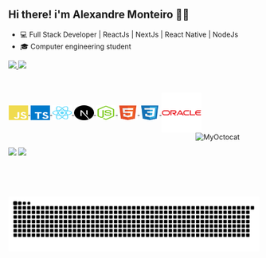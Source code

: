 ## Hi there! i'm Alexandre Monteiro 👨‍💻

- 💻 Full Stack Developer | ReactJs | NextJs | React Native | NodeJs
- 🎓 Computer engineering student

 <div>
  <a href="https://github.com/arrudadev">
  <img height="180em" src="https://github-readme-stats.vercel.app/api?username=arrudadev&show_icons=true&theme=dracula&include_all_commits=true&count_private=true"/>
  <img height="180em" src="https://github-readme-stats.vercel.app/api/top-langs/?username=arrudadev&layout=compact&langs_count=7&theme=dracula"/>
</div>

##

<div style="display: inline_block"><br>
  <img align="center" alt="Javascript" height="30" width="40" src="https://raw.githubusercontent.com/devicons/devicon/master/icons/javascript/javascript-plain.svg">

  <img align="center" alt="Typescript" height="30" width="40" src="https://raw.githubusercontent.com/devicons/devicon/master/icons/typescript/typescript-plain.svg">

  <img align="center" alt="React" height="30" width="40" src="https://raw.githubusercontent.com/devicons/devicon/master/icons/react/react-original.svg">

  <img align="center" alt="Next js" height="30" width="40" src="https://raw.githubusercontent.com/devicons/devicon/master/icons/nextjs/nextjs-original.svg">

  <img align="center" alt="NodeJs" height="30" width="40" src="https://raw.githubusercontent.com/devicons/devicon/master/icons/nodejs/nodejs-original.svg">

  <img align="center" alt="HTML" height="30" width="40" src="https://raw.githubusercontent.com/devicons/devicon/master/icons/html5/html5-original.svg">

  <img align="center" alt="CSS" height="30" width="40" src="https://raw.githubusercontent.com/devicons/devicon/master/icons/css3/css3-original.svg">  

  <img align="center" alt="HTML" height="80" width="80" src="https://raw.githubusercontent.com/devicons/devicon/master/icons/oracle/oracle-original.svg">

  <img align="right" width="128" height="128" src="https://github.com/monteiro-alexandre/monteiro-alexandre/blob/master/.github/my-octocat.png" alt="MyOctocat" />
</div>

##

<div>
  <a href = "mailto:alexandre.monteiro.bec@gmail.com"><img src="https://img.shields.io/badge/-Gmail-%23333?style=for-the-badge&logo=gmail&logoColor=white" target="_blank"></a>
  <a href="https://www.linkedin.com/in/monteiro-alexandre" target="_blank"><img src="https://img.shields.io/badge/-LinkedIn-%230077B5?style=for-the-badge&logo=linkedin&logoColor=white" target="_blank"></a>

  ![Snake animation](https://github.com/arrudadev/arrudadev/blob/output/github-contribution-grid-snake.svg)
</div>
